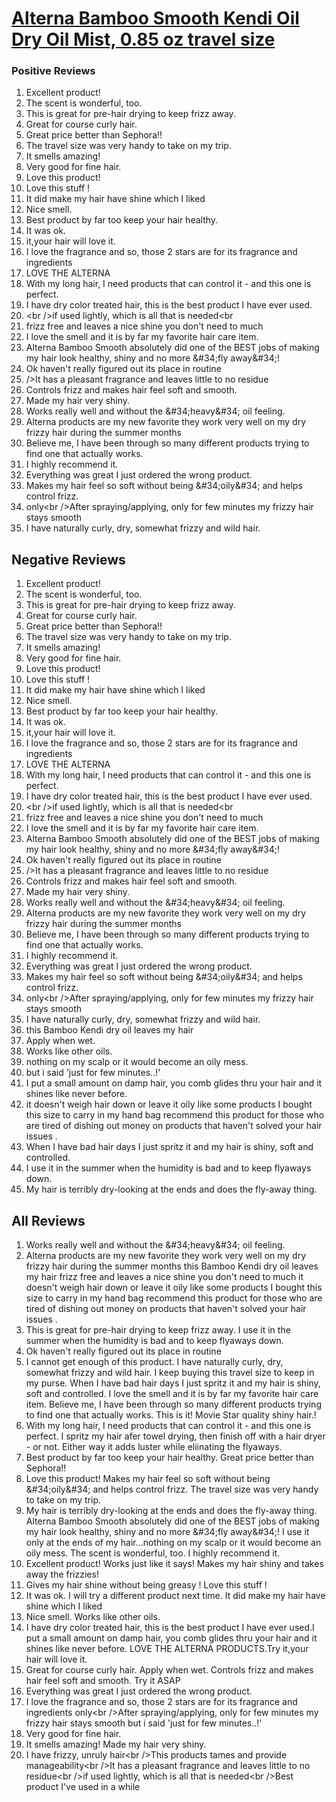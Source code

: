 # [Alterna Bamboo Smooth Kendi Oil Dry Oil Mist, 0.85 oz travel size](https://products.checkmycream.com/products/Alterna-Bamboo-Smooth-Kendi-Oil-Dry-Oil-Mist-0.85-oz-travel-size.html)

### Positive Reviews

<ol>
      <li>Excellent product!</li>
      <li>The scent is wonderful, too.  </li>
      <li>This is great for pre-hair drying to keep frizz away.</li>
      <li>Great for course curly hair.</li>
      <li>Great price better than Sephora!!</li>
      <li>The travel size was very handy to take on my trip.</li>
      <li>It smells amazing!</li>
      <li>Very good for fine hair.</li>
      <li>Love this product!</li>
      <li>Love this stuff !</li>
      <li>It did make my hair have shine which I liked</li>
      <li>Nice smell.</li>
      <li>Best product by far too keep your hair healthy.  </li>
      <li>It was ok.</li>
      <li>it,your hair will love it.</li>
      <li>I love the fragrance and so, those 2 stars are for its fragrance and ingredients</li>
      <li>LOVE THE ALTERNA</li>
      <li>With my long hair, I need products that can control it - and this one is perfect.  </li>
      <li>I  have dry color treated hair, this is the best product I have ever used.</li>
      <li>&lt;br /&gt;if used lightly, which is all that is needed&lt;br</li>
      <li>frizz free and leaves a nice shine you don&#x27;t need to much</li>
      <li>I love the smell and it is by far my favorite hair care item.</li>
      <li>Alterna Bamboo Smooth absolutely did one of the BEST jobs of making my hair look healthy, shiny and no more &amp;#34;fly away&amp;#34;!  </li>
      <li>Ok haven&#x27;t really figured out its place in routine</li>
      <li>/&gt;It has a pleasant fragrance and leaves little to no residue</li>
      <li>Controls frizz and makes hair  feel soft and smooth.</li>
      <li>Made my hair very shiny.</li>
      <li>Works really well and without the &amp;#34;heavy&amp;#34; oil feeling.</li>
      <li>Alterna products are my new favorite they work very well on my dry frizzy hair during the summer months</li>
      <li>Believe me, I have been through so many different products trying to find one that actually works.</li>
      <li>I highly recommend it.</li>
      <li>Everything was great I just ordered the wrong product.</li>
      <li>Makes my hair feel so soft without being &amp;#34;oily&amp;#34; and helps control frizz.</li>
      <li>only&lt;br /&gt;After spraying/applying, only for few minutes my frizzy hair stays smooth</li>
      <li>I have naturally curly, dry, somewhat frizzy and wild hair.  </li>
</ol>


<h2>Negative Reviews</h2>
<ol>
<li> Excellent product!</li>
<li> The scent is wonderful, too.  </li>
<li> This is great for pre-hair drying to keep frizz away.</li>
<li> Great for course curly hair.</li>
<li> Great price better than Sephora!!</li>
<li> The travel size was very handy to take on my trip.</li>
<li> It smells amazing!</li>
<li> Very good for fine hair.</li>
<li> Love this product!</li>
<li> Love this stuff !</li>
<li> It did make my hair have shine which I liked</li>
<li> Nice smell.</li>
<li> Best product by far too keep your hair healthy.  </li>
<li> It was ok.</li>
<li> it,your hair will love it.</li>
<li> I love the fragrance and so, those 2 stars are for its fragrance and ingredients</li>
<li> LOVE THE ALTERNA</li>
<li> With my long hair, I need products that can control it - and this one is perfect.  </li>
<li> I  have dry color treated hair, this is the best product I have ever used.</li>
<li> &lt;br /&gt;if used lightly, which is all that is needed&lt;br</li>
<li> frizz free and leaves a nice shine you don&#x27;t need to much</li>
<li> I love the smell and it is by far my favorite hair care item.</li>
<li> Alterna Bamboo Smooth absolutely did one of the BEST jobs of making my hair look healthy, shiny and no more &amp;#34;fly away&amp;#34;!  </li>
<li> Ok haven&#x27;t really figured out its place in routine</li>
<li> /&gt;It has a pleasant fragrance and leaves little to no residue</li>
<li> Controls frizz and makes hair  feel soft and smooth.</li>
<li> Made my hair very shiny.</li>
<li> Works really well and without the &amp;#34;heavy&amp;#34; oil feeling.</li>
<li> Alterna products are my new favorite they work very well on my dry frizzy hair during the summer months</li>
<li> Believe me, I have been through so many different products trying to find one that actually works.</li>
<li> I highly recommend it.</li>
<li> Everything was great I just ordered the wrong product.</li>
<li> Makes my hair feel so soft without being &amp;#34;oily&amp;#34; and helps control frizz.</li>
<li> only&lt;br /&gt;After spraying/applying, only for few minutes my frizzy hair stays smooth</li>
<li> I have naturally curly, dry, somewhat frizzy and wild hair.  </li>
<li> this Bamboo Kendi dry oil leaves my hair</li>
<li> Apply when wet.</li>
<li> Works like other oils.</li>
<li> nothing on my scalp or it would become an oily mess.  </li>
<li> but i said &#x27;just for few minutes..!&#x27;</li>
<li> I put a small amount on damp hair, you comb glides thru your hair and it shines like never before.</li>
<li> it doesn&#x27;t weigh hair down or leave it oily like some products I bought this size to carry in my hand bag recommend this product for those who are tired of dishing out money on products that haven&#x27;t solved your hair issues .</li>
<li> When I have bad hair days I just spritz it and my hair is shiny, soft and controlled.</li>
<li> I use it in the summer when the humidity is bad and to keep flyaways down.</li>
<li> My hair is terribly dry-looking at the ends and does the fly-away thing.  </li>
</ol>

<h2>All Reviews</h2>

<ol>
    <li> Works really well and without the &amp;#34;heavy&amp;#34; oil feeling.</li>
    <li> Alterna products are my new favorite they work very well on my dry frizzy hair during the summer months this Bamboo Kendi dry oil leaves my hair frizz free and leaves a nice shine you don&#x27;t need to much it doesn&#x27;t weigh hair down or leave it oily like some products I bought this size to carry in my hand bag recommend this product for those who are tired of dishing out money on products that haven&#x27;t solved your hair issues .</li>
    <li> This is great for pre-hair drying to keep frizz away. I use it in the summer when the humidity is bad and to keep flyaways down.</li>
    <li> Ok haven&#x27;t really figured out its place in routine</li>
    <li> I cannot get enough of this product. I have naturally curly, dry, somewhat frizzy and wild hair.  I keep buying this travel size to keep in my purse.  When I have bad hair days I just spritz it and my hair is shiny, soft and controlled. I love the smell and it is by far my favorite hair care item. Believe me, I have been through so many different products trying to find one that actually works. This is it! Movie Star quality shiny hair.!</li>
    <li> With my long hair, I need products that can control it - and this one is perfect.  I spritz my hair afer towel drying, then finish off with a hair dryer - or not.  Either way it adds luster while eliinating the flyaways.</li>
    <li> Best product by far too keep your hair healthy.  Great price better than Sephora!!</li>
    <li> Love this product! Makes my hair feel so soft without being &amp;#34;oily&amp;#34; and helps control frizz. The travel size was very handy to take on my trip.</li>
    <li> My hair is terribly dry-looking at the ends and does the fly-away thing.  Alterna Bamboo Smooth absolutely did one of the BEST jobs of making my hair look healthy, shiny and no more &amp;#34;fly away&amp;#34;!  I use it only at the ends of my hair…nothing on my scalp or it would become an oily mess.  The scent is wonderful, too.  I highly recommend it.</li>
    <li> Excellent product! Works just like it says!  Makes my hair shiny and takes away the frizzies!</li>
    <li> Gives my hair shine without being greasy !  Love this stuff !</li>
    <li> It was ok. I will try a different product next time.  It did make my hair have shine which I liked</li>
    <li> Nice smell. Works like other oils.</li>
    <li> I  have dry color treated hair, this is the best product I have ever used.I put a small amount on damp hair, you comb glides thru your hair and it shines like never before. LOVE THE ALTERNA PRODUCTS.Try it,your hair will love it.</li>
    <li> Great for course curly hair. Apply when wet. Controls frizz and makes hair  feel soft and smooth. Try it ASAP</li>
    <li> Everything was great I just ordered the wrong product.</li>
    <li> I love the fragrance and so, those 2 stars are for its fragrance and ingredients only&lt;br /&gt;After spraying/applying, only for few minutes my frizzy hair stays smooth but i said &#x27;just for few minutes..!&#x27;</li>
    <li> Very good for fine hair.</li>
    <li> It smells amazing! Made my hair very shiny.</li>
    <li> I have frizzy, unruly hair&lt;br /&gt;This products tames and provide manageability&lt;br /&gt;It has a pleasant fragrance and leaves little to no residue&lt;br /&gt;if used lightly, which is all that is needed&lt;br /&gt;Best product I&#x27;ve used in a while</li>
</ol>




